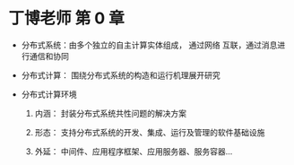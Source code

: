 # 丁博老师 第 0 章

- 分布式系统：由多个独立的自主计算实体组成， 通过网络
互联，通过消息进行通信和协同

- 分布式计算： 围绕分布式系统的构造和运行机理展开研究

- 分布式计算环境

    1. 内涵： 封装分布式系统共性问题的解决方案

    2. 形态： 支持分布式系统的开发、集成、运行及管理的软件基础设施

    3. 外延： 中间件、应用程序框架、应用服务器、服务容器…
